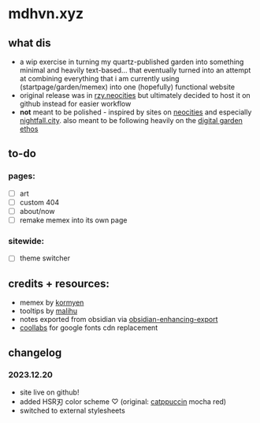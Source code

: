 # mdhvn.xyz

## what dis
- a wip exercise in turning my quartz-published garden into something minimal and heavily text-based... that eventually turned into an attempt at combining everything that i am currently using (startpage/garden/memex) into one (hopefully) functional website
- original release was in [rzy.neocities](https://rzy.neocities.org) but ultimately decided to host it on github instead for easier workflow
- **not** meant to be polished - inspired by sites on [neocities](https://neocities.org/browse) and especially [nightfall.city](https://nightfall.city). also meant to be following heavily on the [digital garden ethos](https://maggieappleton.com/garden-history)

## to-do
### pages:
- [ ] art
- [ ] custom 404
- [ ] about/now
- [ ] remake memex into its own page

### sitewide:
- [ ] theme switcher

## credits + resources:
- memex by [kormyen](https://github.com/kormyen/memex)
- tooltips by [malihu](http://manos.malihu.gr/style-my-tooltips-jquery-plugin/)
- notes exported from obsidian via [obsidian-enhancing-export](https://github.com/mokeyish/obsidian-enhancing-export)
- [coollabs](https://fonts.coollabs.io/) for google fonts cdn replacement

## changelog

### 2023.12.20
- site live on github!
- added HSR刃 color scheme ♡ (original: [catppuccin](https://github.com/catppuccin) mocha red)
- switched to external stylesheets
